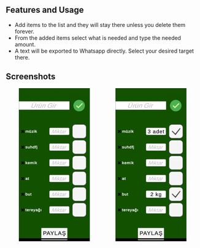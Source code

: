 ## Features and Usage
- Add items to the list and they will stay there unless you delete them forever.
- From the added items select what is needed and type the needed amount.
- A text will be exported to Whatsapp directly. Select your desired target there.

## Screenshots
<div style="display: flex; justify-content: space-around;">
  <img src="Assets/Textures/Screenshots/1.jpeg" alt="Alt Text" width="185" height="400">
  <img src="Assets/Textures/Screenshots/2.jpeg" alt="Alt Text" width="185" height="400">
</div>




